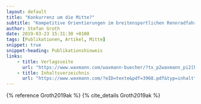 ```yaml
---
layout: default
title: "Konkurrenz um die Mitte?"
subtitle: "Kompetitive Orientierungen im breitensportlichen Rennradfahren"
author: Stefan Groth
date: 2019-03-23 15:31:30 +0100
tags: [Publikationen, Artikel, Mitte]
snippet: true
snippet-heading: Publikationshinweis
links:
    - title: Verlagsseite
      url: "https://www.waxmann.com/waxmann-buecher/?tx_p2waxmann_pi2[buchnr]=3968&tx_p2waxmann_pi2[action]=show"
    - title: Inhaltsverzeichnis
      url: "https://www.waxmann.com/?eID=texte&pdf=3968.pdf&typ=inhalt"
---
```

{% reference Groth2019ak %} {% cite_details Groth2019ak %}
